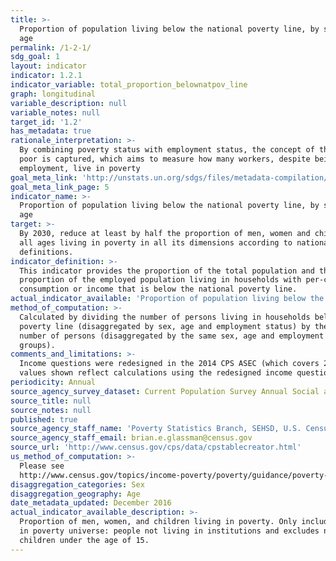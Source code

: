 ```yaml
---
title: >-
  Proportion of population living below the national poverty line, by sex and
  age
permalink: /1-2-1/
sdg_goal: 1
layout: indicator
indicator: 1.2.1
indicator_variable: total_proportion_belownatpov_line
graph: longitudinal
variable_description: null
variable_notes: null
target_id: '1.2'
has_metadata: true
rationale_interpretation: >-
  By combining poverty status with employment status, the concept of the working
  poor is captured, which aims to measure how many workers, despite being in
  employment, live in poverty
goal_meta_link: 'http://unstats.un.org/sdgs/files/metadata-compilation/Metadata-Goal-1.pdf'
goal_meta_link_page: 5
indicator_name: >-
  Proportion of population living below the national poverty line, by sex and
  age
target: >-
  By 2030, reduce at least by half the proportion of men, women and children of
  all ages living in poverty in all its dimensions according to national
  definitions.
indicator_definition: >-
  This indicator provides the proportion of the total population and the
  proportion of the employed population living in households with per-capita
  consumption or income that is below the national poverty line.
actual_indicator_available: 'Proportion of population living below the US poverty line. '
method_of_computation: >-
  Calculated by dividing the number of persons living in households below the
  poverty line (disaggregated by sex, age and employment status) by the total
  number of persons (disaggregated by the same sex, age and employment status
  groups).
comments_and_limitations: >-
  Income questions were redesigned in the 2014 CPS ASEC (which covers 2013). The
  values shown reflect calculations using the redesigned income questions.
periodicity: Annual
source_agency_survey_dataset: Current Population Survey Annual Social and Economic Supplement
source_title: null
source_notes: null
published: true
source_agency_staff_name: 'Poverty Statistics Branch, SEHSD, U.S. Census Bureau'
source_agency_staff_email: brian.e.glassman@census.gov
source_url: 'http://www.census.gov/cps/data/cpstablecreator.html'
us_method_of_computation: >-
  Please see
  http://www.census.gov/topics/income-poverty/poverty/guidance/poverty-measures.html.
disaggregation_categories: Sex
disaggregation_geography: Age
date_metadata_updated: December 2016
actual_indicator_available_description: >-
  Proportion of men, women, and children living in poverty. Only includes people
  in poverty universe: people not living in institutions and excludes nonrelated
  children under the age of 15.
---
```


